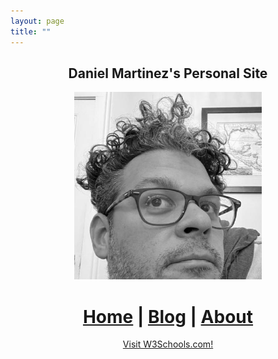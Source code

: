 ```yaml
---
layout: page
title: ""
---
```


<h2 align="center"> Daniel Martinez's Personal Site </h2>

<div style="text-align: center"><img src="assets/images/profile.jpg" width = "300"></div>

<center>
  
# [Home](/index.md) | [Blog](/blog.md) | [About](/about.md)

</center>

<center>

  <a href="https://www.w3schools.com/">Visit W3Schools.com!</a>

</center>
